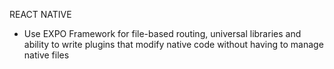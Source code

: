 

REACT NATIVE 

- Use EXPO Framework for file-based routing, universal libraries and ability to write plugins that modify native code without having to manage native files 
